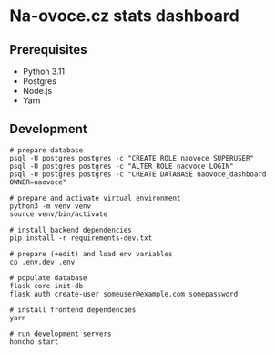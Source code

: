 # Na-ovoce.cz stats dashboard

## Prerequisites

* Python 3.11
* Postgres
* Node.js
* Yarn

## Development

    # prepare database
    psql -U postgres postgres -c "CREATE ROLE naovoce SUPERUSER"
    psql -U postgres postgres -c "ALTER ROLE naovoce LOGIN"
    psql -U postgres postgres -c "CREATE DATABASE naovoce_dashboard OWNER=naovoce"

    # prepare and activate virtual environment
    python3 -m venv venv
    source venv/bin/activate

    # install backend dependencies
    pip install -r requirements-dev.txt

    # prepare (+edit) and load env variables
    cp .env.dev .env

    # populate database
    flask core init-db
    flask auth create-user someuser@example.com somepassword

    # install frontend dependencies
    yarn

    # run development servers
    honcho start
